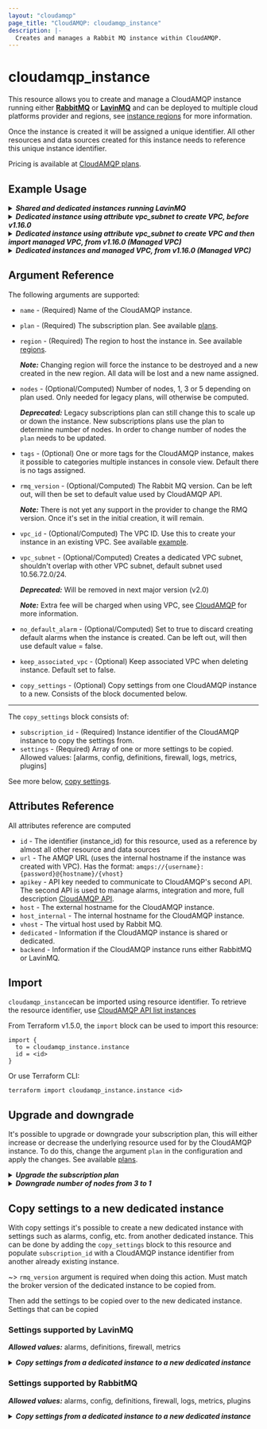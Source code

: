 ```yaml
---
layout: "cloudamqp"
page_title: "CloudAMQP: cloudamqp_instance"
description: |-
  Creates and manages a Rabbit MQ instance within CloudAMQP.
---
```


# cloudamqp_instance

This resource allows you to create and manage a CloudAMQP instance running either [**RabbitMQ**] or
[**LavinMQ**] and can be deployed to multiple cloud platforms provider and regions, see
[instance regions] for more information.

Once the instance is created it will be assigned a unique identifier. All other resources and data
sources created for this instance needs to reference this unique instance identifier.

Pricing is available at [CloudAMQP plans].

## Example Usage

<details>
  <summary>
    <b>
      <i>Shared and dedicated instances running LavinMQ</i>
    </b>
  </summary>

```hcl
# Minimum free lemming instance running LavinMQ
resource "cloudamqp_instance" "lemur_instance" {
  name    = "cloudamqp-free-instance-01"
  plan    = "lemming"
  region  = "amazon-web-services::us-west-1"
  tags    = ["lavinmq"]
}

# Minimum free lemur instance running RabbitMQ
resource "cloudamqp_instance" "lemming_instance" {
  name    = "cloudamqp-free-instance-02"
  plan    = "lemur"
  region  = "amazon-web-services::us-west-1"
  tags    = ["rabbitmq"]
}

# Dedicated penguin instance running LavinMQ
resource "cloudamqp_instance" "penguin_instance" {
  name    = "terraform-cloudamqp-instance-01"
  plan    = "penguin-1"
  region  = "amazon-web-services::us-west-1"
  tags    = ["lavinmq"]
}

# Dedicated bunny instance running RabbitMQ
resource "cloudamqp_instance" "bunny_instance" {
  name    = "terraform-cloudamqp-instance-02"
  plan    = "bunny-1"
  region  = "amazon-web-services::us-west-1"
  tags    = ["rabbitmq"]
}
```

</details>

<details>
  <summary>
    <b>
      <i>Dedicated instance using attribute vpc_subnet to create VPC, before v1.16.0</i>
    </b>
  </summary>

```hcl
resource "cloudamqp_instance" "instance" {
  name        = "terraform-cloudamqp-instance"
  plan        = "penguin-1"
  region      = "amazon-web-services::us-west-1"
  tags        = ["terraform"]
  vpc_subnet  = "10.56.72.0/24"
}
```

</details>

<details>
  <summary>
    <b>
      <i>
        Dedicated instance using attribute vpc_subnet to create VPC and then import managed VPC,
        from v1.16.0 (Managed VPC)
      </i>
    </b>
  </summary>

```hcl
# Dedicated instance that also creates VPC
resource "cloudamqp_instance" "instance_01" {
  name        = "terraform-cloudamqp-instance-01"
  plan        = "penguin-1"
  region      = "amazon-web-services::us-west-1"
  tags        = ["terraform"]
  vpc_subnet  = "10.56.72.0/24"
}
```

Once the instance and the VPC are created, the VPC can be imported as managed VPC and added to the
configuration file. Set attribute `vpc_id` to the managed VPC identifier. To keep the managed VPC
when deleting the instance, set attribute `keep_associated_vpc` to true. For more information see
guide [Managed VPC].

```hcl
# Imported managed VPC
resource "cloudamqp_vpc" "vpc" {
  name    = "<vpc-name>"
  region  = "amazon-web-services::us-east-1"
  subnet  = "10.56.72.0/24"
  tags    = []
}

# Add vpc_id and keep_associated_vpc attributes
resource "cloudamqp_instance" "instance_01" {
  name                = "terraform-cloudamqp-instance-01"
  plan                = "penguin-1"
  region              = "amazon-web-services::us-west-1"
  tags                = ["terraform"]
  vpc_id              = cloudamqp_vpc.vpc.id
  keep_associated_vpc = true
}
```

</details>

<details>
  <summary>
    <b>
      <i>Dedicated instances and managed VPC, from v1.16.0 (Managed VPC)</i>
    </b>
  </summary>

```hcl
# Managed VPC
resource "cloudamqp_vpc" "vpc" {
  name    = "<vpc-name>"
  region  = "amazon-web-services::us-east-1"
  subnet  = "10.56.72.0/24"
  tags    = []
}

# First instance added to managed VPC
resource "cloudamqp_instance" "instance_01" {
  name                = "terraform-cloudamqp-instance-01"
  plan                = "penguin-1"
  region              = "amazon-web-services::us-west-1"
  tags                = ["terraform"]
  vpc_id              = cloudamqp_vpc.vpc.id
  keep_associated_vpc = true
}

# Second instance added to managed VPC
resource "cloudamqp_instance" "instance_02" {
  name                = "terraform-cloudamqp-instance-02"
  plan                = "penguin-1"
  region              = "amazon-web-services::us-west-1"
  tags                = ["terraform"]
  vpc_id              = cloudamqp_vpc.vpc.id
  keep_associated_vpc = true
}
```

Set attribute `keep_associated_vpc` to true, will keep managed VPC when deleting the instances.

</details>

## Argument Reference

The following arguments are supported:

* `name`    - (Required) Name of the CloudAMQP instance.
* `plan`    - (Required) The subscription plan. See available [plans].
* `region`  - (Required) The region to host the instance in. See available [regions].

  ***Note:*** Changing region will force the instance to be destroyed and a new created in the new
              region. All data will be lost and a new name assigned.

* `nodes`   - (Optional/Computed) Number of nodes, 1, 3 or 5 depending on plan used. Only needed for
              legacy plans, will otherwise be computed.

  ***Deprecated:*** Legacy subscriptions plan can still change this to scale up or down the instance.
                    New subscriptions plans use the plan to determine number of nodes. In order to
                    change number of nodes the `plan` needs to be updated.

* `tags`        - (Optional) One or more tags for the CloudAMQP instance, makes it possible to
                  categories multiple instances in console view. Default there is no tags assigned.
* `rmq_version` - (Optional/Computed) The Rabbit MQ version. Can be left out, will then be set to
                  default value used by CloudAMQP API.

  ***Note:*** There is not yet any support in the provider to change the RMQ version. Once it's set
              in the initial creation, it will remain.

* `vpc_id`      - (Optional/Computed) The VPC ID. Use this to create your instance in an existing
                  VPC. See available [example].
* `vpc_subnet`  - (Optional/Computed) Creates a dedicated VPC subnet, shouldn't overlap with other
                  VPC subnet, default subnet used 10.56.72.0/24.

  ***Deprecated:*** Will be removed in next major version (v2.0)

  ***Note:*** Extra fee will be charged when using VPC, see [CloudAMQP] for more information.

* `no_default_alarm`    - (Optional/Computed) Set to true to discard creating default alarms when
                          the instance is created. Can be left out, will then use default
                          value = false.
* `keep_associated_vpc` - (Optional) Keep associated VPC when deleting instance. Default set to
                          false.
* `copy_settings`       - (Optional) Copy settings from one CloudAMQP instance to a new. Consists of
                          the block documented below.

___

The `copy_settings` block consists of:

* `subscription_id` - (Required) Instance identifier of the CloudAMQP instance to copy the settings
                      from.
* `settings`        - (Required) Array of one or more settings to be copied. Allowed values:
                      [alarms, config, definitions, firewall, logs, metrics, plugins]

See more below, [copy settings].

## Attributes Reference

All attributes reference are computed

* `id`            - The identifier (instance_id) for this resource, used as a reference by almost
                    all other resource and data sources
* `url`           - The AMQP URL (uses the internal hostname if the instance was created with VPC).
                    Has the format: `amqps://{username}:{password}@{hostname}/{vhost}`
* `apikey`        - API key needed to communicate to CloudAMQP's second API. The second API is used
                    to manage alarms, integration and more, full description [CloudAMQP API].
* `host`          - The external hostname for the CloudAMQP instance.
* `host_internal` - The internal hostname for the CloudAMQP instance.
* `vhost`         - The virtual host used by Rabbit MQ.
* `dedicated`     - Information if the CloudAMQP instance is shared or dedicated.
* `backend`       - Information if the CloudAMQP instance runs either RabbitMQ or LavinMQ.

## Import

`cloudamqp_instance`can be imported using resource identifier. To retrieve the resource identifier,
use [CloudAMQP API list instances]

From Terraform v1.5.0, the `import` block can be used to import this resource:

```hcl
import {
  to = cloudamqp_instance.instance
  id = <id>
}
```

Or use Terraform CLI:

`terraform import cloudamqp_instance.instance <id>`

## Upgrade and downgrade

It's possible to upgrade or downgrade your subscription plan, this will either increase or decrease
the underlying resource used for by the CloudAMQP instance. To do this, change the argument `plan`
in the configuration and apply the changes. See available [plans].

<details>
  <summary>
    <b>
      <i>Upgrade the subscription plan</i>
    </b>
  </summary>

```hcl
# Initial CloudAMQP instance configuration
resource "cloudamqp_instance" "instance" {
  name    = "instance"
  plan    = "puffin-1"
  region  = "amazon-web-services::us-west-1"
  tags    = ["terraform"]
}

# Upgraded CloudAMQP instance configuration
resource "cloudamqp_instance" "instance" {
  name    = "instance"
  plan    = "penguin-1"
  region  = "amazon-web-services::us-west-1"
  tags    = ["terraform"]
}
```

</details>

<details>
  <summary>
    <b>
      <i>Downgrade number of nodes from 3 to 1</i>
    </b>
  </summary>

```hcl
# Initial CloudAMQP instance configuration
resource "cloudamqp_instance" "instance" {
  name    = "instance"
  plan    = "penguin-3"
  region  = "amazon-web-services::us-west-1"
  tags    = ["terraform"]
}

# Downgraded CloudAMQP instance configuration
resource "cloudamqp_instance" "instance" {
  name    = "instance"
  plan    = "penguin-1"
  region  = "amazon-web-services::us-west-1"
  tags    = ["terraform"]
}
```

</details>

## Copy settings to a new dedicated instance

With copy settings it's possible to create a new dedicated instance with settings such as alarms,
config, etc. from another dedicated instance. This can be done by adding the `copy_settings` block
to this resource and populate `subscription_id` with a CloudAMQP instance identifier from another
already existing instance.

~> `rmq_version` argument is required when doing this action. Must match the broker version of the
dedicated instance to be copied from.

Then add the settings to be copied over to the new dedicated instance. Settings that can be copied

### Settings supported by LavinMQ

***Allowed values:*** alarms, definitions, firewall, metrics

<details>
  <summary>
    <b>
      <i>Copy settings from a dedicated instance to a new dedicated instance</i>
    </b>
  </summary>

```hcl
resource "cloudamqp_instance" "penguin_instance" {
  name        = "terraform-cloudamqp-instance-01"
  plan        = "penguin-1"
  region      = "amazon-web-services::us-west-1"
  rmq_version = "2.2.0"
  tags        = ["terraform"]

  copy_settings {
    subscription_id = var.instance_id
    settings = ["alarms", "definitions", "firewall", "metrics"]
  }
}
```

</details>

### Settings supported by RabbitMQ

***Allowed values:*** alarms, config, definitions, firewall, logs, metrics, plugins

<details>
  <summary>
    <b>
      <i>Copy settings from a dedicated instance to a new dedicated instance</i>
    </b>
  </summary>

```hcl
resource "cloudamqp_instance" "bunny_instance" {
  name        = "terraform-cloudamqp-instance-02"
  plan        = "bunny-1"
  region      = "amazon-web-services::us-west-1"
  rmq_version = "3.12.2"
  tags        = ["terraform"]

  copy_settings {
    subscription_id = var.instance_id
    settings = ["alarms", "config", "definitions", "firewall", "logs", "metrics", "plugins"]
  }
}
```

</details>

[CloudAMQP]: https://cloudamqp.com
[CloudAMQP API]: https://docs.cloudamqp.com/cloudamqp_api.html
[CloudAMQP API list instances]: https://docs.cloudamqp.com/#list-instances
[CloudAMQP plans]: https://www.cloudamqp.com/plans.html
[copy settings]: #copy-settings-to-a-new-dedicated-instance
[example]: ../guides/info_vpc_existing.md
[regions]: ../guides/info_region.md
[**LavinMQ**]: https://lavinmq.com
[Managed VPC]: ../guides/info_managed_vpc#dedicated-instance-and-vpc_subnet
[plans]: ../guides/info_plan.md
[**RabbitMQ**]: https://www.rabbitmq.com
[instance regions]: ../guides/info_region.md
